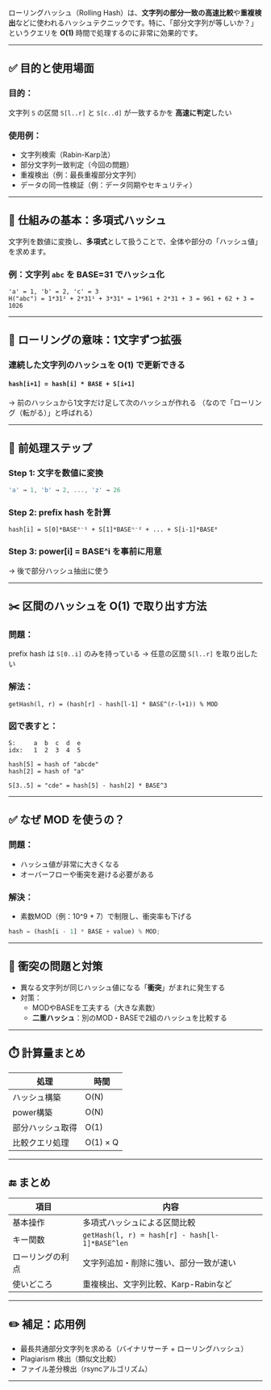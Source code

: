 ローリングハッシュ（Rolling Hash）は、**文字列の部分一致の高速比較**や**重複検出**などに使われるハッシュテクニックです。特に、「部分文字列が等しいか？」というクエリを **O(1)** 時間で処理するのに非常に効果的です。

---

## ✅ 目的と使用場面

### 目的：

文字列 `S` の区間 `S[l..r]` と `S[c..d]` が一致するかを **高速に判定**したい

### 使用例：

- 文字列検索（Rabin-Karp法）
- 部分文字列一致判定（今回の問題）
- 重複検出（例：最長重複部分文字列）
- データの同一性検証（例：データ同期やセキュリティ）

---

## 📘 仕組みの基本：多項式ハッシュ

文字列を数値に変換し、**多項式**として扱うことで、全体や部分の「ハッシュ値」を求めます。

### 例：文字列 `abc` を BASE=31 でハッシュ化

```
'a' = 1, 'b' = 2, 'c' = 3
H("abc") = 1*31² + 2*31¹ + 3*31⁰ = 1*961 + 2*31 + 3 = 961 + 62 + 3 = 1026
```

---

## 🔁 ローリングの意味：**1文字ずつ拡張**

### 連続した文字列のハッシュを O(1) で更新できる

#### `hash[i+1] = hash[i] * BASE + S[i+1]`

→ 前のハッシュから1文字だけ足して次のハッシュが作れる
（なので「ローリング（転がる）」と呼ばれる）

---

## 🧮 前処理ステップ

### Step 1: 文字を数値に変換

```ts
'a' → 1, 'b' → 2, ..., 'z' → 26
```

### Step 2: prefix hash を計算

```text
hash[i] = S[0]*BASEⁿ⁻¹ + S[1]*BASEⁿ⁻² + ... + S[i-1]*BASE⁰
```

### Step 3: power\[i] = BASE^i を事前に用意

→ 後で部分ハッシュ抽出に使う

---

## ✂️ 区間のハッシュを O(1) で取り出す方法

### 問題：

prefix hash は `S[0..i]` のみを持っている
→ 任意の区間 `S[l..r]` を取り出したい

### 解法：

```
getHash(l, r) = (hash[r] - hash[l-1] * BASE^(r-l+1)) % MOD
```

### 図で表すと：

```
S:     a  b  c  d  e
idx:   1  2  3  4  5

hash[5] = hash of "abcde"
hash[2] = hash of "a"

S[3..5] = "cde" = hash[5] - hash[2] * BASE^3
```

---

## ✅ なぜ MOD を使うの？

### 問題：

- ハッシュ値が非常に大きくなる
- オーバーフローや衝突を避ける必要がある

### 解決：

- 素数MOD（例：10^9 + 7）で制限し、衝突率も下げる

```ts
hash = (hash[i - 1] * BASE + value) % MOD;
```

---

## 🧠 衝突の問題と対策

- 異なる文字列が同じハッシュ値になる「**衝突**」がまれに発生する
- 対策：
    - MODやBASEを工夫する（大きな素数）
    - **二重ハッシュ**：別のMOD・BASEで2組のハッシュを比較する

---

## ⏱️ 計算量まとめ

| 処理             | 時間     |
| ---------------- | -------- |
| ハッシュ構築     | O(N)     |
| power構築        | O(N)     |
| 部分ハッシュ取得 | O(1)     |
| 比較クエリ処理   | O(1) × Q |

---

## 🔚 まとめ

| 項目             | 内容                                           |
| ---------------- | ---------------------------------------------- |
| 基本操作         | 多項式ハッシュによる区間比較                   |
| キー関数         | `getHash(l, r) = hash[r] - hash[l-1]*BASE^len` |
| ローリングの利点 | 文字列追加・削除に強い、部分一致が速い         |
| 使いどころ       | 重複検出、文字列比較、Karp-Rabinなど           |

---

## ✏️ 補足：応用例

- 最長共通部分文字列を求める（バイナリサーチ + ローリングハッシュ）
- Plagiarism 検出（類似文比較）
- ファイル差分検出（rsyncアルゴリズム）

---
